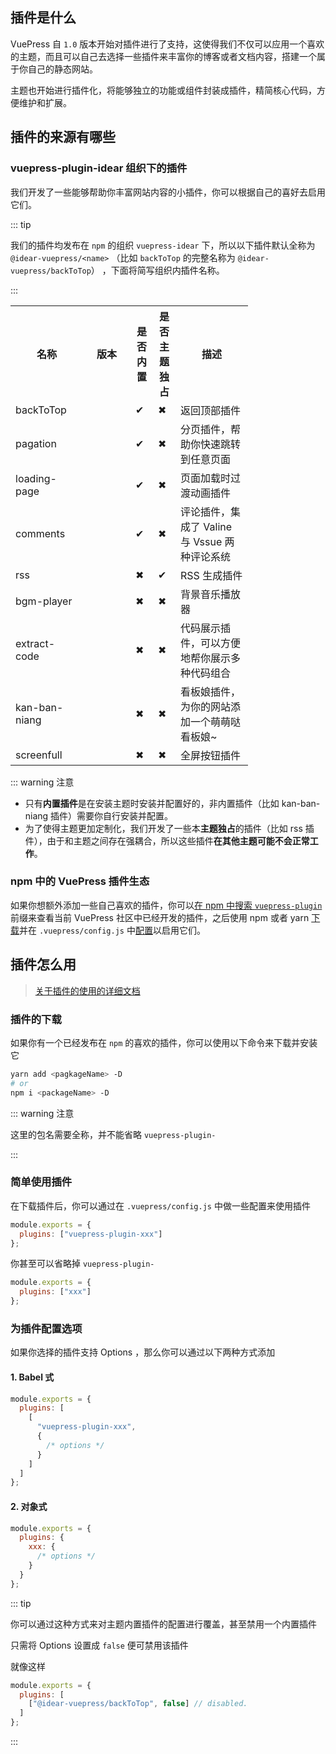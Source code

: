 
## 插件是什么

VuePress 自 `1.0` 版本开始对插件进行了支持，这使得我们不仅可以应用一个喜欢的主题，而且可以自己去选择一些插件来丰富你的博客或者文档内容，搭建一个属于你自己的静态网站。

主题也开始进行插件化，将能够独立的功能或组件封装成插件，精简核心代码，方便维护和扩展。

## 插件的来源有哪些

### vuepress-plugin-idear 组织下的插件

我们开发了一些能够帮助你丰富网站内容的小插件，你可以根据自己的喜好去启用它们。

::: tip

我们的插件均发布在 `npm` 的组织 `vuepress-idear` 下，所以以下插件默认全称为 `@idear-vuepress/<name>` （比如 `backToTop` 的完整名称为 `@idear-vuepress/backToTop`） ，下面将简写组织内插件名称。

:::

<table>
  <tr>
    <th style="width:100px">名称</th>
    <th style="width:60px">版本</th>
    <th style="width:20px">是否内置</th>
    <th style="width:20px">是否主题独占</th>
    <th style="width:100px">描述</th>
  </tr>
  <tr>
    <td>
      <a>backToTop</a>
    </td>
    <td>
      <NpmLink pkg="@idear-vuepress/backToTop"/>
    </td>
    <td>✔</td>
    <td>✖</td>
    <td>返回顶部插件</td>
  </tr>
  <tr>
    <td>
      <a>pagation</a>
    </td>
    <td>
      <NpmLink pkg="@idear-vuepress/pagation"/>
    </td>
    <td>✔</td>
    <td>✖</td>
    <td>分页插件，帮助你快速跳转到任意页面</td>
  </tr>
  <tr>
    <td>
      <a>loading-page</a>
    </td>
    <td>
      <NpmLink pkg="@idear-vuepress/loading-page"/>
    </td>
    <td>✔</td>
    <td>✖</td>
    <td>页面加载时过渡动画插件</td>
  </tr>
  <tr>
    <td>
      <a>comments</a>
    </td>
    <td>
      <NpmLink pkg="@idear-vuepress/comments"/>
    </td>
    <td>✔</td>
    <td>✖</td>
    <td>评论插件，集成了 Valine 与 Vssue 两种评论系统</td>
  </tr>
  <tr>
    <td>
      <a>rss</a>
    </td>
    <td>
      <NpmLink pkg="@idear-vuepress/rss"/>
    </td>
    <td>✖</td>
    <td>✔</td>
    <td>RSS 生成插件</td>
  </tr>
  <tr>
      <td>
        <a>bgm-player</a>
      </td>
      <td>
        <NpmLink pkg="@idear-vuepress/bgm-player"/>
      </td>
      <td>✖</td>
      <td>✖</td>
      <td>背景音乐播放器</td>
  </tr>
  <tr>
    <td>
      <a>extract-code</a>
    </td>
    <td>
      <NpmLink pkg="@idear-vuepress/extract-code"/>
    </td>
    <td>✖</td>
    <td>✖</td>
    <td>代码展示插件，可以方便地帮你展示多种代码组合</td>
  </tr>
  <tr>
    <td>
    <a>kan-ban-niang</a>
    </td>
    <td>
    <NpmLink pkg="@idear-vuepress/kan-ban-niang"/>
    </td>
    <td>✖</td>
    <td>✖</td>
    <td>看板娘插件，为你的网站添加一个萌萌哒看板娘~</td>
  </tr>
  <tr>
    <td>
    <a>screenfull</a>
    </td>
    <td>
    <NpmLink pkg="@idear-vuepress/screenfull"/>
    </td>
    <td>✖</td>
    <td>✖</td>
    <td>全屏按钮插件</td>
  </tr>
</table>

::: warning 注意

- 只有**内置插件**是在安装主题时安装并配置好的，非内置插件（比如 kan-ban-niang 插件）需要你自行安装并配置。
- 为了使得主题更加定制化，我们开发了一些本**主题独占**的插件（比如 rss 插件），由于和主题之间存在强耦合，所以这些插件**在其他主题可能不会正常工作**。


### npm 中的 VuePress 插件生态

如果你想额外添加一些自己喜欢的插件，你可以[在 npm 中搜索 `vuepress-plugin`](https://www.npmjs.com/search?q=vuepress-plugin) 前缀来查看当前 VuePress 社区中已经开发的插件，之后使用 npm 或者 yarn [下载](#插件的下载)并在 `.vuepress/config.js` 中[配置](#简单使用插件)以启用它们。

## 插件怎么用

> [关于插件的使用的详细文档](https://vuepress.vuejs.org/zh/plugin/using-a-plugin.html)

### 插件的下载

如果你有一个已经发布在 `npm` 的喜欢的插件，你可以使用以下命令来下载并安装它

```bash
yarn add <pagkageName> -D
# or
npm i <packageName> -D
```

::: warning 注意

这里的包名需要全称，并不能省略 `vuepress-plugin-`

:::

### 简单使用插件

在下载插件后，你可以通过在 `.vuepress/config.js` 中做一些配置来使用插件

```javascript
module.exports = {
  plugins: ["vuepress-plugin-xxx"]
};
```

你甚至可以省略掉 `vuepress-plugin-`

```javascript
module.exports = {
  plugins: ["xxx"]
};
```

### 为插件配置选项

如果你选择的插件支持 Options ，那么你可以通过以下两种方式添加

#### 1. Babel 式

```javascript
module.exports = {
  plugins: [
    [
      "vuepress-plugin-xxx",
      {
        /* options */
      }
    ]
  ]
};
```

#### 2. 对象式

```javascript
module.exports = {
  plugins: {
    xxx: {
      /* options */
    }
  }
};
```

::: tip

你可以通过这种方式来对主题内置插件的配置进行覆盖，甚至禁用一个内置插件

只需将 Options 设置成 `false` 便可禁用该插件

就像这样

```javascript
module.exports = {
  plugins: [
    ["@idear-vuepress/backToTop", false] // disabled.
  ]
};
```

:::
